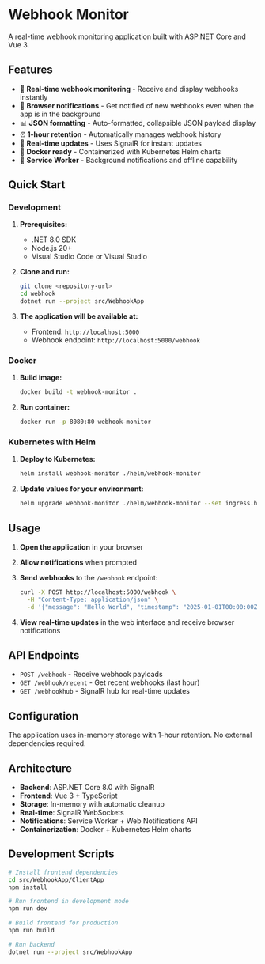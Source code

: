# Webhook Monitor

A real-time webhook monitoring application built with ASP.NET Core and Vue 3.

## Features

- 🔗 **Real-time webhook monitoring** - Receive and display webhooks instantly
- 📱 **Browser notifications** - Get notified of new webhooks even when the app is in the background
- 📊 **JSON formatting** - Auto-formatted, collapsible JSON payload display
- ⏰ **1-hour retention** - Automatically manages webhook history
- 🚀 **Real-time updates** - Uses SignalR for instant updates
- 🐳 **Docker ready** - Containerized with Kubernetes Helm charts
- 📱 **Service Worker** - Background notifications and offline capability

## Quick Start

### Development

1. **Prerequisites:**
   - .NET 8.0 SDK
   - Node.js 20+
   - Visual Studio Code or Visual Studio

2. **Clone and run:**
   ```bash
   git clone <repository-url>
   cd webhook
   dotnet run --project src/WebhookApp
   ```

3. **The application will be available at:**
   - Frontend: `http://localhost:5000`
   - Webhook endpoint: `http://localhost:5000/webhook`

### Docker

1. **Build image:**
   ```bash
   docker build -t webhook-monitor .
   ```

2. **Run container:**
   ```bash
   docker run -p 8080:80 webhook-monitor
   ```

### Kubernetes with Helm

1. **Deploy to Kubernetes:**
   ```bash
   helm install webhook-monitor ./helm/webhook-monitor
   ```

2. **Update values for your environment:**
   ```bash
   helm upgrade webhook-monitor ./helm/webhook-monitor --set ingress.hosts[0].host=your-domain.com
   ```

## Usage

1. **Open the application** in your browser
2. **Allow notifications** when prompted
3. **Send webhooks** to the `/webhook` endpoint:

   ```bash
   curl -X POST http://localhost:5000/webhook \
     -H "Content-Type: application/json" \
     -d '{"message": "Hello World", "timestamp": "2025-01-01T00:00:00Z"}'
   ```

4. **View real-time updates** in the web interface and receive browser notifications

## API Endpoints

- `POST /webhook` - Receive webhook payloads
- `GET /webhook/recent` - Get recent webhooks (last hour)
- `GET /webhookhub` - SignalR hub for real-time updates

## Configuration

The application uses in-memory storage with 1-hour retention. No external dependencies required.

## Architecture

- **Backend**: ASP.NET Core 8.0 with SignalR
- **Frontend**: Vue 3 + TypeScript
- **Storage**: In-memory with automatic cleanup
- **Real-time**: SignalR WebSockets
- **Notifications**: Service Worker + Web Notifications API
- **Containerization**: Docker + Kubernetes Helm charts

## Development Scripts

```bash
# Install frontend dependencies
cd src/WebhookApp/ClientApp
npm install

# Run frontend in development mode
npm run dev

# Build frontend for production
npm run build

# Run backend
dotnet run --project src/WebhookApp
```